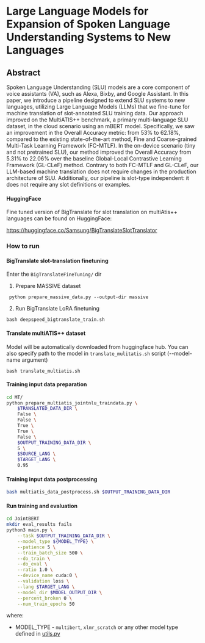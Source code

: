 # Large Language Models for Expansion of Spoken Language Understanding Systems to New Languages

## Abstract
Spoken Language Understanding (SLU) models are a core component of voice assistants (VA), such as Alexa, Bixby, and Google Assistant. In this paper, we introduce a pipeline designed to extend SLU systems to new languages, utilizing Large Language Models (LLMs) that we fine-tune for machine translation of slot-annotated SLU training data. Our approach improved on the MultiATIS++ benchmark, a primary multi-language SLU dataset, in the cloud scenario using an mBERT model. Specifically, we saw an improvement in the Overall Accuracy metric: from 53% to 62.18%, compared to the existing state-of-the-art method, Fine and Coarse-grained Multi-Task Learning Framework (FC-MTLF). In the on-device scenario (tiny and not pretrained SLU), our method improved the Overall Accuracy from 5.31% to 22.06% over the baseline Global-Local Contrastive Learning Framework (GL-CLeF) method. Contrary to both FC-MTLF and GL-CLeF, our LLM-based machine translation does not require changes in the production architecture of SLU. Additionally, our pipeline is slot-type independent: it does not require any slot definitions or examples.

#### HuggingFace
Fine tuned version of BigTranslate for slot translation on multiAtis++ languages can be found on HuggingFace:

https://huggingface.co/Samsung/BigTranslateSlotTranslator

### How to run
#### BigTranslate slot-translation finetuning
Enter the `BigTranslateFineTuning/` dir
1. Prepare MASSIVE dataset

`
python prepare_massive_data.py --output-dir massive`

2. Run BigTranslate LoRA finetuning

`
bash deepspeed_bigtranslate_train.sh
`

#### Translate multiATIS++ dataset
Model will be automatically downloaded from huggingface hub. You can also specify path to the model in `translate_mulitatis.sh` script (--model-name argument)

`
bash translate_multiatis.sh
`

#### Training input data preparation
```bash
cd MT/
python prepare_multiatis_jointnlu_traindata.py \
    $TRANSLATED_DATA_DIR \
    False \
    False \
    True \
    True \
    False \
    $OUTPUT_TRAINING_DATA_DIR \
    5 \
    $SOURCE_LANG \
    $TARGET_LANG \
    0.95
```
#### Training input data postprocessing
```bash
bash multiatis_data_postprocess.sh $OUTPUT_TRAINING_DATA_DIR
```

#### Run training and evaluation
```bash
cd JointBERT
mkdir eval_results fails
python3 main.py \
    --task $OUTPUT_TRAINING_DATA_DIR \
    --model_type ${MODEL_TYPE} \
    --patience 5 \
    --train_batch_size 500 \
    --do_train \
    --do_eval \
    --ratio 1.0 \
    --device_name cuda:0 \
    --validation loss \
    --lang $TARGET_LANG \
    --model_dir $MODEL_OUTPUT_DIR \
    --percent_broken 0 \
    --num_train_epochs 50
```
where:
- MODEL_TYPE - `multibert`, `xlmr_scratch` or any other model type defined in [utils.py](./JointBERT/utils.py)
